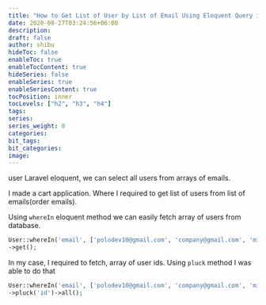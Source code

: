 ```yaml
---
title: "How to Get List of User by List of Email Using Eloquent Query in Laravel"
date: 2020-08-27T03:24:56+06:00
description:
draft: false
author: shibu
hideToc: false
enableToc: true
enableTocContent: true
hideSeries: false
enableSeries: true
enableSeriesContent: true
tocPosition: inner
tocLevels: ["h2", "h3", "h4"]
tags:
series:
series_weight: 0
categories:
bit_tags:
bit_categories:
image:
---
```

user Laravel eloquent, we can select all users from arrays of emails.

I made a cart application. Where I required to get list of users from list of emails(order emails).    

Using `whereIn` eloquent method we can easily fetch array of users from database.    

~~~php
User::whereIn('email', ['polodev10@gmail.com', 'company@gmail.com', 'milky@gmail.com'])
->get();
~~~


In my case, I required to fetch, array of user ids. Using `pluck` method I was able to do that
~~~php
User::whereIn('email', ['polodev10@gmail.com', 'company@gmail.com', 'milky@gmail.com'])
->pluck('id')->all();
~~~
